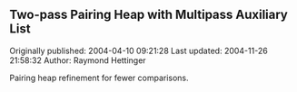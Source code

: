 ## Two-pass Pairing Heap with Multipass Auxiliary List

Originally published: 2004-04-10 09:21:28
Last updated: 2004-11-26 21:58:32
Author: Raymond Hettinger

Pairing heap refinement for fewer comparisons.